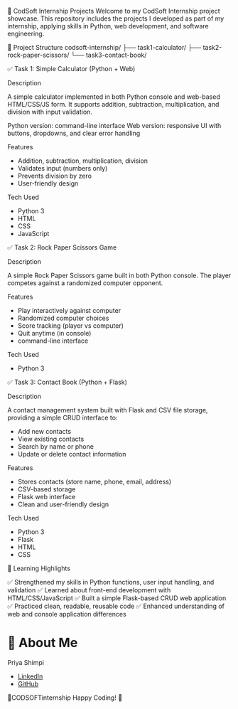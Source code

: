🚀 CodSoft Internship Projects
Welcome to my CodSoft Internship project showcase. This repository includes the projects I developed as part of my internship, applying skills in Python, web development, and software engineering.

📂 Project Structure
codsoft-internship/
  ├── task1-calculator/
  ├── task2-rock-paper-scissors/
  └── task3-contact-book/

✅ Task 1: Simple Calculator (Python + Web)

Description

A simple calculator implemented in both Python console and web-based HTML/CSS/JS form. It supports addition, subtraction, multiplication, and division with input validation.

Python version: command-line interface
Web version: responsive UI with buttons, dropdowns, and clear error handling

Features

* Addition, subtraction, multiplication, division
* Validates input (numbers only)
* Prevents division by zero
* User-friendly design

Tech Used

* Python 3
* HTML
* CSS
* JavaScript

✅ Task 2: Rock Paper Scissors Game

Description

A simple Rock Paper Scissors game built in both Python console. The player competes against a randomized computer opponent.

Features

* Play interactively against computer
* Randomized computer choices
* Score tracking (player vs computer)
* Quit anytime (in console)
* command-line interface

Tech Used

* Python 3

✅ Task 3: Contact Book (Python + Flask)

Description

A contact management system built with Flask and CSV file storage, providing a simple CRUD interface to:

* Add new contacts
* View existing contacts
* Search by name or phone
* Update or delete contact information

Features

* Stores contacts (store name, phone, email, address)
* CSV-based storage
* Flask web interface
* Clean and user-friendly design

Tech Used

* Python 3
* Flask
* HTML
* CSS

🌟 Learning Highlights

✅ Strengthened my skills in Python functions, user input handling, and validation
✅ Learned about front-end development with HTML/CSS/JavaScript
✅ Built a simple Flask-based CRUD web application
✅ Practiced clean, readable, reusable code
✅ Enhanced understanding of web and console application differences


# 👋 About Me
Priya Shimpi
* [LinkedIn](www.linkedin.com/in/priya-shimpi-693281323)
* [GitHub](https://github.com/PriyaShimpi01)

🚀CODSOFTinternship
Happy Coding! 🚀

